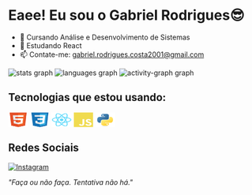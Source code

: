 <h1>Eaee! Eu sou o Gabriel Rodrigues😎</h1>

- 🔭 Cursando Análise e Desenvolvimento de Sistemas
- 🌱 Estudando React
- 📫 Contate-me: gabriel.rodrigues.costa2001@gmail.com <br>

<div align="left">
  <img src="https://github-readme-stats.vercel.app/api?username=GRodrigues10&hide_title=false&hide_rank=false&show_icons=true&include_all_commits=true&count_private=true&disable_animations=true&theme=radical&locale=pt-br&hide_border=false&order=1&custom_title=Estat%C3%ADstica" height="150" alt="stats graph"  />
  <img src="https://github-readme-stats.vercel.app/api/top-langs?username=GRodrigues10&locale=pt-br&hide_title=false&layout=compact&card_width=320&langs_count=5&theme=radical&hide_border=false&order=2&custom_title=Linguagens%20mais%20Usadas" height="150" alt="languages graph"  />
  <img src="https://github-readme-activity-graph.vercel.app/graph?username=GRodrigues10&radius=16&theme=redical&area=true&order=5&custom_title=Gr%C3%A1fico%20de%20Contribui%C3%A7%C3%B5es" height="300" alt="activity-graph graph"  />
</div>

###

###

###

 <h2>Tecnologias que estou usando:</h2>
   <div style="display: inline_block">
  <img align="center"  height="30" width="40" src="https://raw.githubusercontent.com/devicons/devicon/master/icons/html5/html5-original.svg">
  <img align="center"  height="30" width="40" src="https://raw.githubusercontent.com/devicons/devicon/master/icons/css3/css3-original.svg">
  <img align="center"  height="30" width="40" src="https://raw.githubusercontent.com/devicons/devicon/master/icons/react/react-original.svg">
  <img align="center"  height="30" width="40" src="https://raw.githubusercontent.com/devicons/devicon/master/icons/javascript/javascript-plain.svg">
  
  <img align="center"  height="30" width="40" src="https://raw.githubusercontent.com/devicons/devicon/master/icons/python/python-original.svg">
</div>


  <h2>Redes Sociais</h2>

<a href="https://instagram.com/grodriguess10" target="_blank">
  <img src="https://img.shields.io/badge/-Instagram-%23E4405F?style=for-the-badge&logo=instagram&logoColor=white" alt="Instagram">
</a>

<br>

  <i>"Faça ou não faça. Tentativa não há."</i>
  

